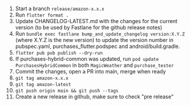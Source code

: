 1. Start a branch `release/amazon-x.x.x`
1. Run `flutter format .`
1. Update CHANGELOG-LATEST.md with the changes for the current version (to be used by Fastlane for the github release notes)
1. Run `bundle exec fastlane bump_and_update_changelog version:X.Y.Z` (where X.Y.Z is the new version) to update the version number in pubspec.yaml, purchases_flutter.podspec and android/build.gradle.
1. `flutter pub pub publish --dry-run`
1. If purchases-hybrid-common was updated, run `pod update PurchasesHybridCommon` in both `MagicWeather` and `purchase_tester`
1. Commit the changes, open a PR into main, merge when ready
1. `git tag amazon-x.x.x`
1. `git tag amazon-latest`
1. `git push origin main && git push --tags`
1. Create a new release in github, make sure to check "pre release"
